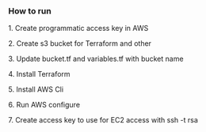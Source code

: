 <h3>How to run</h3>
<p> 1. Create programmatic access key in AWS </p>
<p> 2. Create s3 bucket for Terraform and other </p>
<p> 3. Update bucket.tf and variables.tf with bucket name </p>
<p> 4. Install Terraform </p>
<p> 5. Install AWS Cli </p>
<p> 6. Run AWS configure </p>
<p> 7. Create access key to use for EC2 access with ssh -t rsa </p>

